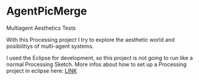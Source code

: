 # AgentPicMerge
Multiagent Aesthetics Tests

With this Processing project I try to explore the aesthetic world and posibilitiys of multi-agent systems.

I used the Eclipse for development, so this project is not going to run like a normal Processing Sketch.
More infos about how to set up a Processing project in eclipse here: [LINK](http://www.creativeapplications.net/processing/craft-your-processing-sketches-in-eclipse/)
